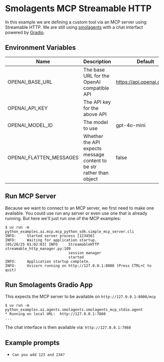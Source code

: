 # Smolagents MCP Streamable HTTP

In this example we are defining a custom tool via an MCP server using Streamable HTTP.
We are still using [smolagents](https://github.com/huggingface/smolagents) with a chat interfact powered by [Gradio](https://github.com/gradio-app/gradio).

## Environment Variables

| Name | Description | Default |
| ---- | ----------- | ------- |
| OPENAI_BASE_URL | The base URL for the OpenAI compatible API | https://api.openai.com/v1 |
| OPENAI_API_KEY | The API key for the above API | |
| OPENAI_MODEL_ID | The model to use | gpt-4o-mini |
| OPENAI_FLATTEN_MESSAGES | Whether the API expects message content to be str rather than object | false |

## Run MCP Server

Because we want to connect to an MCP server, we first need to make one available. You could use run any server or even use one that is already running. But here we'll just run one of the MCP examples:

```console
$ uv run -m python_examples.ai.mcp.mcp_python_sdk.simple_mcp_server.cli
INFO:     Started server process [123456]
INFO:     Waiting for application startup.
[05/28/25 01:02:03] INFO     StreamableHTTP    streamable_http_manager.py:109
                             session manager
                             started
INFO:     Application startup complete.
INFO:     Uvicorn running on http://127.0.0.1:8000 (Press CTRL+C to quit)
```

## Run Smolagents Gradio App

This expects the MCP server to be available on `http://127.0.0.1:8000/mcp`

```console
$ uv run -m python_examples.ai.agents.smolagents.smolagents_mcp_stdio.agent
* Running on local URL:  http://127.0.0.1:7860
...
```

The chat interface is then available via: `http://127.0.0.1:7860`

## Example prompts

- `Can you add 123 and 234?`
